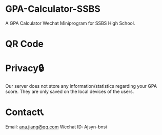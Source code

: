 # GPA-Calculator-SSBS
 A GPA Calculator Wechat Miniprogram for SSBS High School.

# QR Code


# Privacy🔒
 Our server does not store any information/statistics regarding your GPA score. They are only saved on the local devices of the users.

# Contact📞
 Email: ana.jiang@qq.com
 Wechat ID: Ajsyn-bnsi
